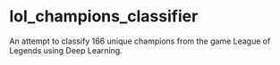 # lol_champions_classifier
An attempt to classify 166 unique champions from the game League of Legends using Deep Learning.
